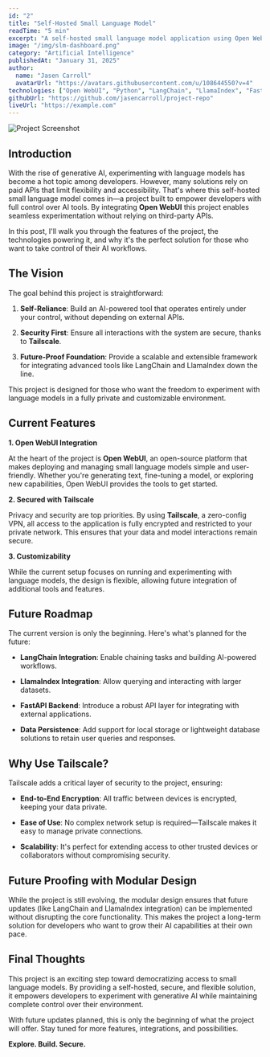 ```yaml
---
id: "2"
title: "Self-Hosted Small Language Model"
readTime: "5 min"
excerpt: "A self-hosted small language model application using Open WebUI, built to enable experimentation with LangChain, LlamaIndex, and other AI tools without relying on paid APIs."
image: "/img/slm-dashboard.png"
category: "Artificial Intelligence"
publishedAt: "January 31, 2025"
author:
  name: "Jasen Carroll"
  avatarUrl: "https://avatars.githubusercontent.com/u/108644550?v=4"
technologies: ["Open WebUI", "Python", "LangChain", "LlamaIndex", "FastAPI", "PostgreSQL"]
githubUrl: "https://github.com/jasencarroll/project-repo"
liveUrl: "https://example.com"
---
```

![Project Screenshot](/img/slm-dashboard.png)

## Introduction

With the rise of generative AI, experimenting with language models has become a hot topic among developers. However, many solutions rely on paid APIs that limit flexibility and accessibility. That's where this self-hosted small language model comes in—a project built to empower developers with full control over AI tools. By integrating **Open WebUI** this project enables seamless experimentation without relying on third-party APIs.

In this post, I'll walk you through the features of the project, the technologies powering it, and why it's the perfect solution for those who want to take control of their AI workflows.

## **The Vision**

The goal behind this project is straightforward:

1.	**Self-Reliance**: Build an AI-powered tool that operates entirely under your control, without depending on external APIs.

2.	**Security First**: Ensure all interactions with the system are secure, thanks to **Tailscale**.

3.	**Future-Proof Foundation**: Provide a scalable and extensible framework for integrating advanced tools like LangChain and LlamaIndex down the line.

This project is designed for those who want the freedom to experiment with language models in a fully private and customizable environment.

## **Current Features**

**1. Open WebUI Integration**

At the heart of the project is **Open WebUI**, an open-source platform that makes deploying and managing small language models simple and user-friendly. Whether you're generating text, fine-tuning a model, or exploring new capabilities, Open WebUI provides the tools to get started.

**2. Secured with Tailscale**

Privacy and security are top priorities. By using **Tailscale**, a zero-config VPN, all access to the application is fully encrypted and restricted to your private network. This ensures that your data and model interactions remain secure.

**3. Customizability**

While the current setup focuses on running and experimenting with language models, the design is flexible, allowing future integration of additional tools and features.

## **Future Roadmap**

The current version is only the beginning. Here's what's planned for the future:

- **LangChain Integration**: Enable chaining tasks and building AI-powered workflows.

- **LlamaIndex Integration**: Allow querying and interacting with larger datasets.

- **FastAPI Backend**: Introduce a robust API layer for integrating with external applications.

- **Data Persistence**: Add support for local storage or lightweight database solutions to retain user queries and responses.

## **Why Use Tailscale?**

Tailscale adds a critical layer of security to the project, ensuring:

- **End-to-End Encryption**: All traffic between devices is encrypted, keeping your data private.

- **Ease of Use**: No complex network setup is required—Tailscale makes it easy to manage private connections.

- **Scalability**: It's perfect for extending access to other trusted devices or collaborators without compromising security.

## **Future Proofing with Modular Design**

While the project is still evolving, the modular design ensures that future updates (like LangChain and LlamaIndex integration) can be implemented without disrupting the core functionality. This makes the project a long-term solution for developers who want to grow their AI capabilities at their own pace.

## **Final Thoughts**

This project is an exciting step toward democratizing access to small language models. By providing a self-hosted, secure, and flexible solution, it empowers developers to experiment with generative AI while maintaining complete control over their environment.

With future updates planned, this is only the beginning of what the project will offer. Stay tuned for more features, integrations, and possibilities.

**Explore. Build. Secure.**